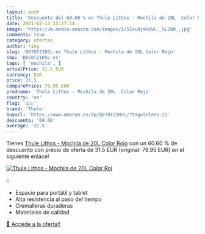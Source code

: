 ```yaml
---
layout: post
title: 'Descuento del 60.60 % en Thule Lithos - Mochila de 20L  Color Roj'
date: 2021-02-13 15:27:54
image: 'https://m.media-amazon.com/images/I/51ou4jmYoVL._SL200_.jpg'
comments: true
category: ofertas
author: ring
slug: 'B078TZ1R5L-es Thule Lithos - Mochila de 20L Color Rojo'
sku: 'B078TZ1R5L-es'
tags: [ 'mochila', ]
actualPrice: 31.5 EUR
currency: EUR
price: 31.5
comparePrice: 79.95 EUR
prodname: 'Thule Lithos - Mochila de 20L  Color Rojo'
country: 'es'
flag: '🇪🇸'
brand: 'Thule'
buyurl: 'https://www.amazon.es/dp/B078TZ1R5L/?tag=tolees-21'
descuento: '60.60'
average: '31.5'
---
```


Tienes [Thule Lithos - Mochila de 20L  Color Rojo](https://www.amazon.es/dp/B078TZ1R5L/?tag=tolees-21) con un 60.60 % de descuento con precio de oferta de 31.5 EUR (original: 79.95 EUR) en el siguiente enlace!

[![Thule Lithos - Mochila de 20L  Color Roj](https://m.media-amazon.com/images/I/51ou4jmYoVL._SL200_.jpg)](https://www.amazon.es/dp/B078TZ1R5L/?tag=tolees-21)

ℹ️:

- Espacio para portátil y tablet
- Alta resistencia al paso del tiempo
- Cremalleras duraderas
- Materiales de calidad

[🛒 Accede a la oferta!!](https://www.amazon.es/dp/B078TZ1R5L/?tag=tolees-21)
